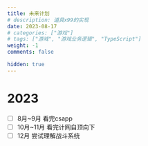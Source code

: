 ```yaml
---
title: 未来计划
# description: 道具x99的实现
date: 2023-08-17
# categories: ["游戏"]
# tags: ["游戏", "游戏业务逻辑", "TypeScript"]
weight: -1
comments: false

hidden: true
---
```


# 2023
- [ ] 8月~9月 看完csapp
- [ ] 10月~11月 看完计网自顶向下
- [ ] 12月 尝试理解战斗系统
